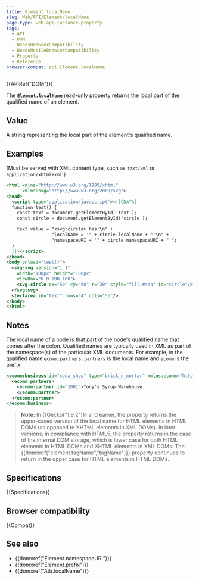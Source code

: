 ```yaml
---
title: Element.localName
slug: Web/API/Element/localName
page-type: web-api-instance-property
tags:
  - API
  - DOM
  - NeedsBrowserCompatibility
  - NeedsMobileBrowserCompatibility
  - Property
  - Reference
browser-compat: api.Element.localName
---
```

{{APIRef("DOM")}}

The **`Element.localName`** read-only property returns the
local part of the qualified name of an element.

## Value

A string representing the local part of the element's qualified name.

## Examples

(Must be served with XML content type, such as `text/xml` or
`application/xhtml+xml`.)

```xml
<html xmlns="http://www.w3.org/1999/xhtml"
      xmlns:svg="http://www.w3.org/2000/svg">
<head>
  <script type="application/javascript"><![CDATA[
  function test() {
    const text = document.getElementById('text');
    const circle = document.getElementById('circle');

    text.value = "<svg:circle> has:\n" +
                 "localName = '" + circle.localName + "'\n" +
                 "namespaceURI = '" + circle.namespaceURI + "'";
  }
  ]]></script>
</head>
<body onload="test()">
  <svg:svg version="1.1"
    width="100px" height="100px"
    viewBox="0 0 100 100">
    <svg:circle cx="50" cy="50" r="30" style="fill:#aaa" id="circle"/>
  </svg:svg>
  <textarea id="text" rows="4" cols="55"/>
</body>
</html>
```

## Notes

The local name of a node is that part of the node's qualified name that comes after the
colon. Qualified names are typically used in XML as part of the namespace(s) of the
particular XML documents. For example, in the qualified name
`ecomm:partners`, `partners` is the local name and
`ecomm` is the prefix:

```xml
<ecomm:business id="soda_shop" type="brick_n_mortar" xmlns:ecomm="http://example.com/ecomm">
  <ecomm:partners>
    <ecomm:partner id="1001">Tony's Syrup Warehouse
    </ecomm:partner>
  </ecomm:partner>
</ecomm:business>
```

> **Note:** In {{Gecko("1.9.2")}} and earlier, the property returns the
> upper-cased version of the local name for HTML elements in HTML DOMs (as opposed to
> XHTML elements in XML DOMs). In later versions, in compliance with HTML5, the property
> returns in the case of the internal DOM storage, which is lower case for both HTML
> elements in HTML DOMs and XHTML elements in XML DOMs. The
> {{domxref("element.tagName","tagName")}} property continues to return in the upper
> case for HTML elements in HTML DOMs.

## Specifications

{{Specifications}}

## Browser compatibility

{{Compat}}

## See also

- {{domxref("Element.namespaceURI")}}
- {{domxref("Element.prefix")}}
- {{domxref("Attr.localName")}}
